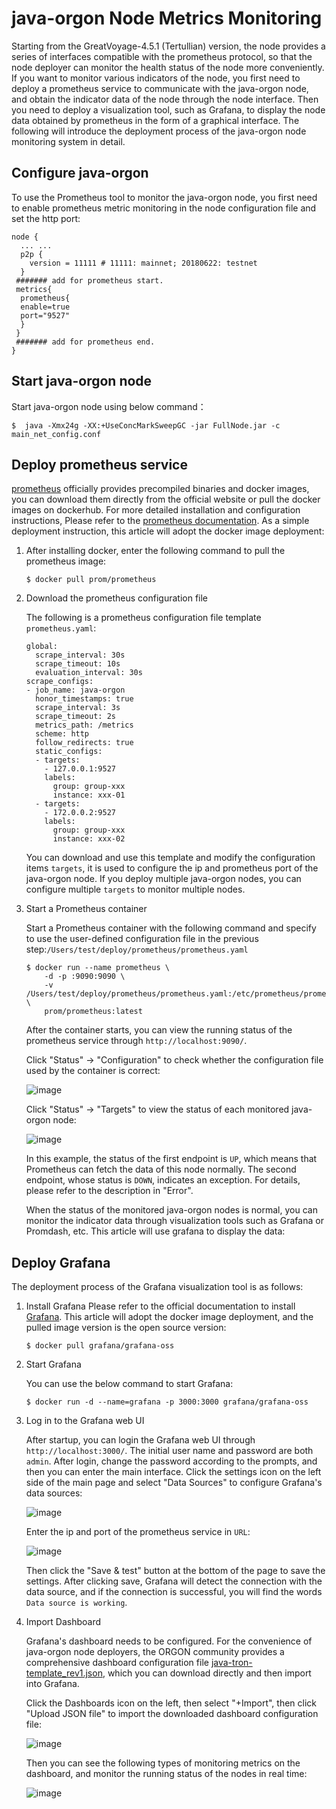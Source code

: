 # java-orgon Node Metrics Monitoring
Starting from the GreatVoyage-4.5.1 (Tertullian) version, the node provides a series of interfaces compatible with the prometheus protocol, so that the node deployer can monitor the health status of the node more conveniently. If you want to monitor various indicators of the node, you first need to deploy a prometheus service to communicate with the java-orgon node, and obtain the indicator data of the node through the node interface. Then you need to deploy a visualization tool, such as Grafana, to display the node data obtained by prometheus in the form of a graphical interface. The following will introduce the deployment process of the java-orgon node monitoring system in detail.

## Configure java-orgon
To use the Prometheus tool to monitor the java-orgon node, you first need to enable prometheus metric monitoring in the node configuration file and set the http port:

```
node {
  ... ...
  p2p {
    version = 11111 # 11111: mainnet; 20180622: testnet
  }
 ####### add for prometheus start.
 metrics{
  prometheus{
  enable=true
  port="9527"
  }
 }
 ####### add for prometheus end.
}

```
## Start java-orgon node

Start java-orgon node using below command：

```shell
$  java -Xmx24g -XX:+UseConcMarkSweepGC -jar FullNode.jar -c main_net_config.conf
```

## Deploy prometheus service

[prometheus](https://prometheus.io/download/) officially provides precompiled binaries and docker images, you can download them directly from the official website or pull the docker images on dockerhub. For more detailed installation and configuration instructions, Please refer to the [prometheus documentation](https://prometheus.io/docs/introduction/overview/). As a simple deployment instruction, this article will adopt the docker image deployment:

1. After installing docker, enter the following command to pull the prometheus image:

    ```
    $ docker pull prom/prometheus
    ```

2. Download the prometheus configuration file

    The following is a prometheus configuration file template `prometheus.yaml`:
    ```
    global:
      scrape_interval: 30s
      scrape_timeout: 10s
      evaluation_interval: 30s
    scrape_configs:
    - job_name: java-orgon
      honor_timestamps: true
      scrape_interval: 3s
      scrape_timeout: 2s
      metrics_path: /metrics
      scheme: http
      follow_redirects: true
      static_configs:
      - targets:
        - 127.0.0.1:9527
        labels:
          group: group-xxx
          instance: xxx-01
      - targets:
        - 172.0.0.2:9527
        labels:
          group: group-xxx
          instance: xxx-02
    ```
    You can download and use this template and modify the configuration items `targets`, it is used to configure the ip and prometheus port of the java-orgon node. If you deploy multiple java-orgon nodes, you can configure multiple `targets` to monitor multiple nodes.

3. Start a Prometheus container

    Start a Prometheus container with the following command and specify to use the user-defined configuration file in the previous step:`/Users/test/deploy/prometheus/prometheus.yaml`

    ```
    $ docker run --name prometheus \
        -d -p :9090:9090 \
        -v  /Users/test/deploy/prometheus/prometheus.yaml:/etc/prometheus/prometheus.yml \
        prom/prometheus:latest
    ```

    After the container starts, you can view the running status of the prometheus service through `http://localhost:9090/`.

    Click "Status" -> "Configuration" to check whether the configuration file used by the container is correct:

     ![image](https://raw.githubusercontent.com/tronprotocol/documentation-en/master/images/metrics_config.png)

     Click "Status" -> "Targets" to view the status of each monitored java-orgon node:

     ![image](https://raw.githubusercontent.com/tronprotocol/documentation-en/master/images/metrics_targets.png)

     In this example, the status of the first endpoint is `UP`, which means that Prometheus can fetch the data of this node normally. The second endpoint, whose status is `DOWN`, indicates an exception. For details, please refer to the description in "Error".

     When the status of the monitored java-orgon nodes is normal, you can monitor the indicator data through visualization tools such as Grafana or Promdash, etc. This article will use grafana to display the data:

## Deploy Grafana
The deployment process of the Grafana visualization tool is as follows:

1. Install Grafana
    Please refer to the official documentation to install [Grafana](https://grafana.com/docs/grafana/next/setup-grafana/installation/). This article will adopt the docker image deployment, and the pulled image version is the open source version:

    ```
    $ docker pull grafana/grafana-oss
    ```

2. Start Grafana

    You can use the below command to start Grafana:
    ```
    $ docker run -d --name=grafana -p 3000:3000 grafana/grafana-oss
    ```

3. Log in to the Grafana web UI

    After startup, you can login the Grafana web UI through `http://localhost:3000/`. The initial user name and password are both `admin`. After login, change the password according to the prompts, and then you can enter the main interface. Click the settings icon on the left side of the main page and select "Data Sources" to configure Grafana's data sources:

    ![image](https://raw.githubusercontent.com/tronprotocol/documentation-en/master/images/metrics_datasource.png)

    Enter the ip and port of the prometheus service in `URL`:

    ![image](https://raw.githubusercontent.com/tronprotocol/documentation-en/master/images/metrics_prometheus.png)

    Then click the "Save & test" button at the bottom of the page to save the settings. After clicking save, Grafana will detect the connection with the data source, and if the connection is successful, you will find the words `Data source is working`.

4. Import Dashboard

    Grafana's dashboard needs to be configured. For the convenience of java-orgon node deployers, the ORGON community provides a comprehensive dashboard configuration file [java-tron-template_rev1.json](https://grafana.com/grafana/dashboards/16567), which you can download directly and then import into Grafana.

     Click the Dashboards icon on the left, then select "+Import", then click "Upload JSON file" to import the downloaded dashboard configuration file:

    ![image](https://raw.githubusercontent.com/tronprotocol/documentation-en/master/images/metrics_import.png)

    Then you can see the following types of monitoring metrics on the dashboard, and monitor the running status of the nodes in real time:

    ![image](https://raw.githubusercontent.com/tronprotocol/documentation-en/master/images/metrics_dashboard.png)



